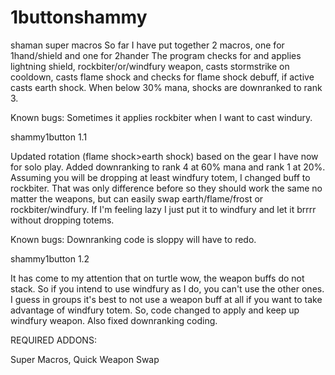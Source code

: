 # 1buttonshammy
shaman super macros
So far I have put together 2 macros, one for 1hand/shield and one for 2hander
The program checks for and applies lightning shield, rockbiter/or/windfury weapon, casts stormstrike on cooldown, casts flame shock and checks for flame shock debuff, if active casts earth shock. When below 30% mana, shocks are downranked to rank 3.

Known bugs: Sometimes it applies rockbiter when I want to cast windury.


shammy1button 1.1

Updated rotation (flame shock>earth shock) based on the gear I have now for solo play. Added downranking to rank 4 at 60% mana and rank 1 at 20%. Assuming you will be dropping at least windfury totem, I changed buff to rockbiter. That was only difference before so they should work the same no matter the weapons, but can easily swap earth/flame/frost or rockbiter/windfury. If I'm feeling lazy I just put it to windfury and let it brrrr without dropping totems.

Known bugs: Downranking code is sloppy will have to redo.



shammy1button 1.2

It has come to my attention that on turtle wow, the weapon buffs do not stack. So if you intend to use windfury as I do, you can't use the other ones. I guess in groups it's best to not use a weapon buff at all if you want to take advantage of windfury totem. So, code changed to apply and keep up windfury weapon. Also fixed downranking coding.



REQUIRED ADDONS:

Super Macros, Quick Weapon Swap
